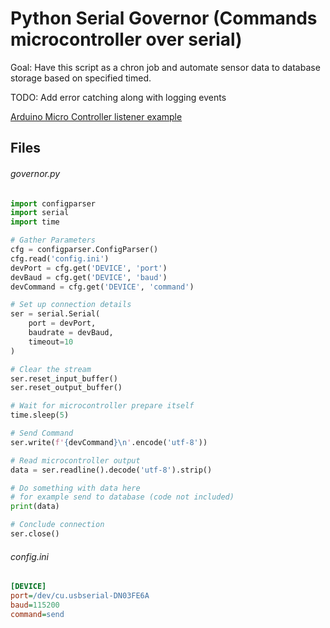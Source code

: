 # Python Serial Governor (Commands microcontroller over serial)

Goal: Have this script as a chron job and automate sensor data to database storage based on specified timed.

TODO: Add error catching along with logging events

[Arduino Micro Controller listener example](https://github.com/Renrek/notes/blob/9722f0ee8ed042a70f3bfeda901df314a88e49e8/Arduino/arduino-serial-communication.md#L1)

## Files
###### governor.py
```python
import configparser
import serial
import time

# Gather Parameters
cfg = configparser.ConfigParser()
cfg.read('config.ini')
devPort = cfg.get('DEVICE', 'port')
devBaud = cfg.get('DEVICE', 'baud')
devCommand = cfg.get('DEVICE', 'command')

# Set up connection details
ser = serial.Serial(
    port = devPort,
    baudrate = devBaud,
    timeout=10
)

# Clear the stream
ser.reset_input_buffer()
ser.reset_output_buffer()

# Wait for microcontroller prepare itself
time.sleep(5)

# Send Command
ser.write(f'{devCommand}\n'.encode('utf-8'))

# Read microcontroller output
data = ser.readline().decode('utf-8').strip()

# Do something with data here
# for example send to database (code not included)
print(data)

# Conclude connection
ser.close()
```

###### config.ini
```ini
[DEVICE]
port=/dev/cu.usbserial-DN03FE6A
baud=115200
command=send
```